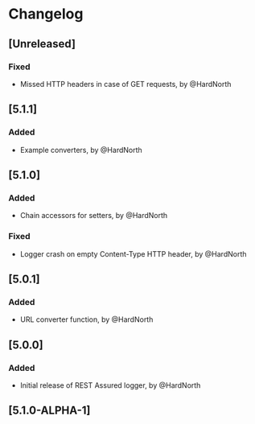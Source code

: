 # Changelog

## [Unreleased]
### Fixed
- Missed HTTP headers in case of GET requests, by @HardNorth

## [5.1.1]
### Added
- Example converters, by @HardNorth

## [5.1.0]
### Added
- Chain accessors for setters, by @HardNorth
### Fixed
- Logger crash on empty Content-Type HTTP header, by @HardNorth

## [5.0.1]
### Added
- URL converter function, by @HardNorth

## [5.0.0]
### Added
- Initial release of REST Assured logger, by @HardNorth

## [5.1.0-ALPHA-1]
